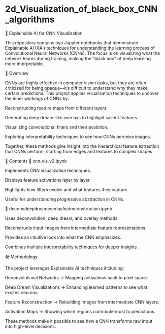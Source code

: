 # 2d_Visualization_of_black_box_CNN_algorithms
🧠 Explainable AI for CNN Visualization

This repository contains two Jupyter notebooks that demonstrate Explainable AI (XAI) techniques for understanding the learning process of Convolutional Neural Networks (CNNs). The focus is on visualizing what the network learns during training, making the "black box" of deep learning more interpretable.

📌 Overview

CNNs are highly effective in computer vision tasks, but they are often criticized for being opaque—it’s difficult to understand why they make certain predictions.
This project applies visualization techniques to uncover the inner workings of CNNs by:

Reconstructing feature maps from different layers.

Generating deep dream–like overlays to highlight salient features.

Visualizing convolutional filters and their evolution.

Exploring interpretability techniques to see how CNNs perceive images.

Together, these methods give insight into the hierarchical feature extraction that CNNs perform, starting from edges and textures to complex shapes.

📂 Contents
🔹 cnn_vis_v2.ipynb

Implements CNN visualization techniques.

Displays feature activations layer by layer.

Highlights how filters evolve and what features they capture.

Useful for understanding progressive abstraction in CNNs.

🔹 deconvdeepdreamoverlayfeatreconstruction.ipynb

Uses deconvolution, deep dream, and overlay methods.

Reconstructs input images from intermediate feature representations.

Provides an intuitive look into what the CNN emphasizes.

Combines multiple interpretability techniques for deeper insights.

🛠️ Methodology

The project leverages Explainable AI techniques including:

Deconvolutional Networks → Mapping activations back to pixel space.

Deep Dream Visualizations → Enhancing learned patterns to see what excites neurons.

Feature Reconstruction → Rebuilding images from intermediate CNN layers.

Activation Maps → Showing which regions contribute most to predictions.

These methods make it possible to see how a CNN transforms raw input into high-level decisions.

